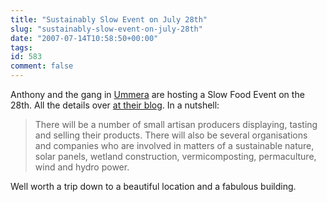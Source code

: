 ```yaml
---
title: "Sustainably Slow Event on July 28th"
slug: "sustainably-slow-event-on-july-28th"
date: "2007-07-14T10:58:50+00:00"
tags:
id: 583
comment: false
---
```


Anthony and the gang in [Ummera](http://www.ummera.com/) are hosting a Slow Food Event on the 28th. All the details over [at their blog](http://www.ummera.com/wordpress/?p=80). In a nutshell:

> There will be a number of small artisan producers displaying, tasting and selling their products. There will also be several organisations and companies who are involved in matters of a sustainable nature, solar panels, wetland construction, vermicomposting, permaculture, wind and hydro power.

Well worth a trip down to a beautiful location and a fabulous building.
